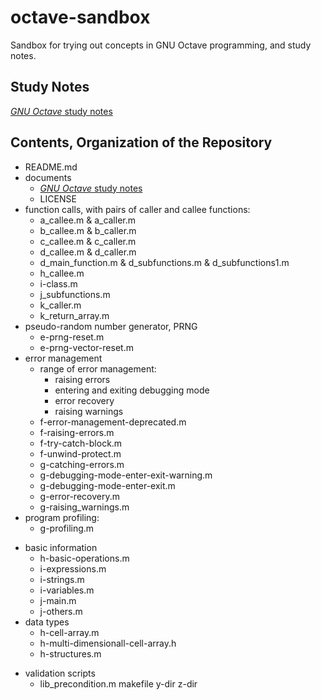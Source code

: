 # octave-sandbox

Sandbox for trying out concepts in GNU Octave programming, and study notes.

##	Study Notes

[*GNU Octave* study notes](https://github.com/eda-ricercatore/octave-sandbox/blob/main/documents/gnu-octave.md)


##	Contents, Organization of the Repository

+ README.md
+ documents
	- [*GNU Octave* study notes](https://github.com/eda-ricercatore/octave-sandbox/blob/main/documents/gnu-octave.md)
	- LICENSE
+ function calls, with pairs of caller and callee functions:
	- a_callee.m & a_caller.m
	- b_callee.m & b_caller.m
	- c_callee.m & c_caller.m
	- d_callee.m & d_caller.m
	- d_main_function.m & d_subfunctions.m & d_subfunctions1.m
	- h_callee.m
	- i-class.m
	- j_subfunctions.m
	- k_caller.m
	- k_return_array.m
+ pseudo-random number generator, PRNG
	- e-prng-reset.m
	- e-prng-vector-reset.m
+ error management
	- range of error management:
		* raising errors
		* entering and exiting debugging mode
		* error recovery
		* raising warnings
	- f-error-management-deprecated.m
	- f-raising-errors.m
	- f-try-catch-block.m
	- f-unwind-protect.m
	- g-catching-errors.m
	- g-debugging-mode-enter-exit-warning.m
	- g-debugging-mode-enter-exit.m
	- g-error-recovery.m
	- g-raising_warnings.m
+ program profiling:
	- g-profiling.m
- basic information
	- h-basic-operations.m
	- i-expressions.m
	- i-strings.m
	- i-variables.m
	- j-main.m
	- j-others.m
- data types
	- h-cell-array.m
	- h-multi-dimensionall-cell-array.h
	- h-structures.m
+ validation scripts
	- lib_precondition.m
makefile
y-dir
z-dir

